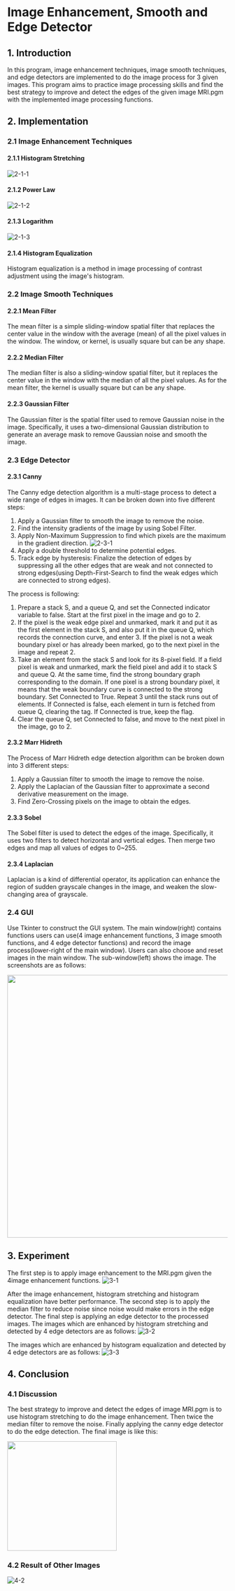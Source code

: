 # Image Enhancement, Smooth and Edge Detector

## 1. Introduction
In this program, image enhancement techniques, image smooth techniques, and edge detectors are implemented to do the image process for 3 given images. This program aims to practice image processing skills and find the best strategy to improve and detect the edges of the given image MRI.pgm with the implemented image processing functions.

## 2. Implementation

### 2.1 Image Enhancement Techniques

#### 2.1.1 Histogram Stretching
![2-1-1](imgs/2-1-1.jpg)

#### 2.1.2 Power Law
![2-1-2](imgs/2-1-2.jpg)

#### 2.1.3 Logarithm
![2-1-3](imgs/2-1-3.jpg)

#### 2.1.4 Histogram Equalization
Histogram equalization is a method in image processing of contrast adjustment using the image's histogram.

### 2.2 Image Smooth Techniques

#### 2.2.1 Mean Filter
The mean filter is a simple sliding-window spatial filter that replaces the center value in the window with the average (mean) of all the pixel values in the window. The window, or kernel, is usually square but can be any shape.

#### 2.2.2 Median Filter
The median filter is also a sliding-window spatial filter, but it replaces the center value in the window with the median of all the pixel values. As for the mean filter, the kernel is usually square but can be any shape.

#### 2.2.3 Gaussian Filter
The Gaussian filter is the spatial filter used to remove Gaussian noise in the image. Specifically, it uses a two-dimensional Gaussian distribution to generate an average mask to remove Gaussian noise and smooth the image.

### 2.3 Edge Detector

#### 2.3.1 Canny
The Canny edge detection algorithm is a multi-stage process to detect a wide range of edges in images. It can be broken down into five different steps:
1. Apply a Gaussian filter to smooth the image to remove the noise.
2. Find the intensity gradients of the image by using Sobel Filter.
3. Apply Non-Maximum Suppression to find which pixels are the maximum in the gradient direction.
![2-3-1](imgs/2-3-1.jpg)
4. Apply a double threshold to determine potential edges.
5. Track edge by hysteresis: Finalize the detection of edges by suppressing all the other edges that are weak and not connected to strong edges(using Depth-First-Search to find the weak edges which are connected to strong edges).


The process is following:
1. Prepare a stack S, and a queue Q, and set the Connected indicator variable to false. Start at the first pixel in the image and go to 2.
2. If the pixel is the weak edge pixel and unmarked, mark it and put it as the first element in the stack S, and also put it in the queue Q, which records the connection curve, and enter 3. If the pixel is not a weak boundary pixel or has already been marked, go to the next pixel in the image and repeat 2.
3. Take an element from the stack S and look for its 8-pixel field. If a field pixel is weak and unmarked, mark the field pixel and add it to stack S and queue Q. At the same time, find the strong boundary graph corresponding to the domain. If one pixel is a strong boundary pixel, it means that the weak boundary curve is connected to the strong boundary. Set Connected to True. Repeat 3 until the stack runs out of elements. If Connected is false, each element in turn is fetched from queue Q, clearing the tag. If Connected is true, keep the flag.
4. Clear the queue Q, set Connected to false, and move to the next pixel in the image, go to 2.


#### 2.3.2 Marr Hidreth
The Process of Marr Hidreth edge detection algorithm can be broken down into 3 different steps: 
1. Apply a Gaussian filter to smooth the image to remove the noise. 
2. Apply the Laplacian of the Gaussian filter to approximate a second derivative measurement on the image.
3. Find Zero-Crossing pixels on the image to obtain the edges.

#### 2.3.3 Sobel
The Sobel filter is used to detect the edges of the image. Specifically, it uses two filters to detect horizontal and vertical edges. Then merge two edges and map all values of edges to 0~255.

#### 2.3.4 Laplacian
Laplacian is a kind of differential operator, its application can enhance the region of sudden grayscale changes in the image, and weaken the slow-changing area of grayscale.

### 2.4 GUI
Use Tkinter to construct the GUI system. The main window(right) contains functions users can use(4 image enhancement functions, 3 image smooth functions, and 4 edge detector functions) and record the image process(lower-right of the main window). Users can also choose and reset images in the main window. The sub-window(left) shows the image. The screenshots are as follows:

<img src="imgs/2-4.jpg" width="600" height="600">

## 3. Experiment
The first step is to apply image enhancement to the MRI.pgm given the 4image enhancement functions.
![3-1](imgs/3-1.jpg)


After the image enhancement, histogram stretching and histogram equalization have better performance. The second step is to apply the median filter to reduce noise since noise would make errors in the edge detector. The final step is applying an edge detector to the processed images. The images which are enhanced by histogram stretching and detected by 4 edge detectors are as follows:
![3-2](imgs/3-2.jpg)

The images which are enhanced by histogram equalization and detected by 4 edge detectors are as follows:
![3-3](imgs/3-3.jpg)

## 4. Conclusion
### 4.1 Discussion
The best strategy to improve and detect the edges of image MRI.pgm is to use histogram stretching to do the image enhancement. Then twice the median filter to remove the noise. Finally applying the canny edge detector to do the edge detection. The final image is like this:

<img src="imgs/4-1.jpg" width="250" height="250">

### 4.2 Result of Other Images
![4-2](imgs/4-2.jpg)
